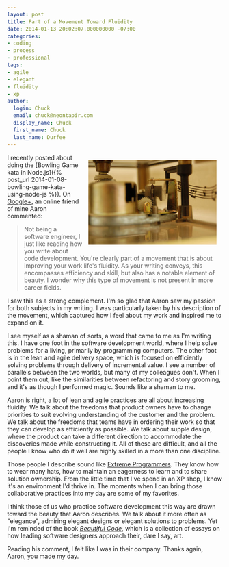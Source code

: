 ```yaml
---
layout: post
title: Part of a Movement Toward Fluidity
date: 2014-01-13 20:02:07.000000000 -07:00
categories:
- coding
- process
- professional
tags:
- agile
- elegant
- fluidity
- xp
author:
  login: Chuck
  email: chuck@neontapir.com
  display_name: Chuck
  first_name: Chuck
  last_name: Durfee
---
```

<div style="float: right; padding: 1em;"><img alt="Music box, copyright CC BY-NC-ND 2.0 by Lys*" src="/assets/180907037_0fef89ec66_z-300x198.jpg"/></div>

I recently posted about doing the [Bowling Game kata in Node.js]({% post_url 2014-01-08-bowling-game-kata-using-node-js %}). On [Google+](https://plus.google.com/+ChuckDurfee), an online friend of mine Aaron commented:

> Not being a software engineer, I just like reading how you write about code development. You're clearly part of a movement that is about improving your work life's fluidity. As your writing conveys, this encompasses efficiency and skill, but also has a notable element of beauty. I wonder why this type of movement is not present in more career fields.

I saw this as a strong complement. I'm so glad that Aaron saw my passion for both subjects in my writing. I was particularly taken by his description of the movement, which captured how I feel about my work and inspired me to expand on it.

I see myself as a shaman of sorts, a word that came to me as I'm writing this. I have one foot in the software development world, where I help solve problems for a living, primarily by programming computers. The other foot is in the lean and agile delivery space, which is focused on efficiently solving problems through delivery of incremental value. I see a number of parallels between the two worlds, but many of my colleagues don't. When I point them out, like the similarities between refactoring and story grooming, and it's as though I performed magic. Sounds like a shaman to me.

Aaron is right, a lot of lean and agile practices are all about increasing fluidity. We talk about the freedoms that product owners have to change priorities to suit evolving understanding of the customer and the problem. We talk about the freedoms that teams have in ordering their work so that they can develop as efficiently as possible. We talk about supple design, where the product can take a different direction to accommodate the discoveries made while constructing it. All of these are difficult, and all the people I know who do it well are highly skilled in a more than one discipline.

Those people I describe sound like [Extreme Programmers](http://www.extremeprogramming.org/). They know how to wear many hats, how to maintain an eagerness to learn and to share solution ownership. From the little time that I've spend in an XP shop, I know it's an environment I'd thrive in. The moments when I can bring those collaborative practices into my day are some of my favorites.

I think those of us who practice software development this way are drawn toward the beauty that Aaron describes. We talk about it more often as "elegance", admiring elegant designs or elegant solutions to problems. Yet I'm reminded of the book [_Beautiful Code_](http://www.amazon.com/Beautiful-Code-Leading-Programmers-Practice/dp/0596510047), which is a collection of essays on how leading software designers approach their, dare I say, art.

Reading his comment, I felt like I was in their company. Thanks again, Aaron, you made my day.
